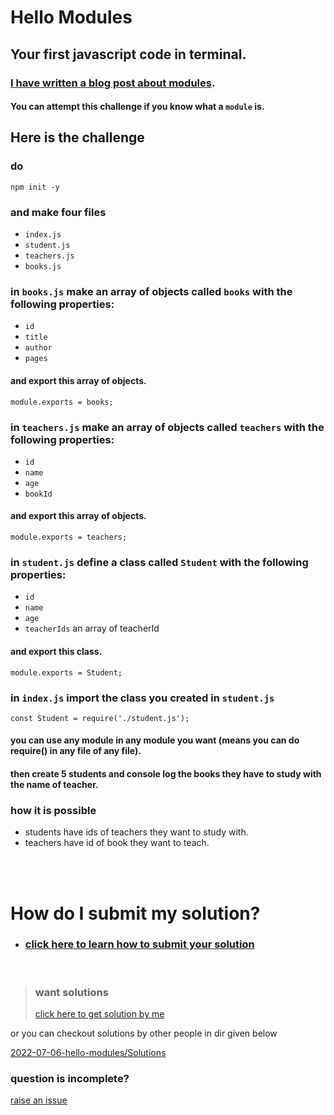 # Hello Modules
## Your first javascript code in terminal.

### [I have written a blog post about modules](https://ahmadrazakhan946.hashnode.dev/your-first-javascript-code-in-terminal).

#### You can attempt this challenge if you know what a `module` is.

## Here is the challenge

### do
```shell
npm init -y
```

### and make four files <br>
* `index.js` 
* `student.js` 
* `teachers.js` 
* `books.js` 

### in `books.js` make an array of objects called `books` with the following properties:
* `id`
* `title`
* `author`
* `pages`
#### and export this array of objects.
`module.exports = books;` <br>


### in `teachers.js` make an array of objects called `teachers` with the following properties:
* `id`
* `name`
* `age`
* `bookId`
#### and export this array of objects.
`module.exports = teachers;` <br>

### in `student.js` define a class called `Student` with the following properties:
* `id`
* `name`
* `age`
* `teacherIds` an array of teacherId

#### and export this class.
`module.exports = Student;` <br>

### in `index.js` import the class you created in `student.js`
`const Student = require('./student.js');` <br>

#### you can use any module in any module you want (means you can do require() in any file of any file).
#### then create 5 students and console log the books they have to study with the name of teacher.

### how it is possible 
* students have ids of teachers they want to study with.
* teachers have id of book they want to teach.



<br/>
<br/>

# How do I submit my solution?

- ### [click here to learn how to submit your solution](https://github.com/razaahmad333/coding-challenges/blob/main/CONTRIBUTING.md)

<br>

> ### want solutions
>
> [click here to get solution by me](https://github.com/razaahmad333/coding-challenges/tree/main/2022-07-06-hello-modules/Solutions/Ahmad_Raza)

or you can checkout solutions by other people in dir given below

[2022-07-06-hello-modules/Solutions](https://github.com/razaahmad333/coding-challenges/tree/main/2022-07-06-hello-modules/Solutions)

### question is incomplete?
[raise an issue](https://github.com/razaahmad333/coding-challenges/issues/new)


